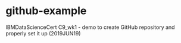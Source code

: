 # github-example
IBMDataScienceCert C9_wk1 - demo to create GitHub repository and properly set it up (2019JUN19)
